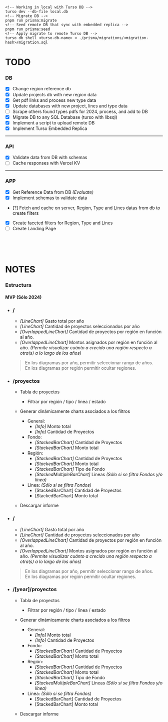 ```
<!-- Working in local with Turso DB -->
turso dev --db-file local.db
<!-- Migrate DB -->
pnpm run prisma:migrate
<!-- Seed remote DB that sync with embedded replica -->
pnpm run prisma:seed
<!-- Apply migrate to remote Turso DB -->
turso db shell <turso-db-name> < ./prisma/migrations/<migration-hash>/migration.sql
```

# TODO

### DB
- [x] Change region reference db
- [x] Update projects db with new region data
- [x] Get pdf links and process new type data
- [x] Update databases with new project, lines and type data
- [ ] Scrape others found types pdfs for 2024, process, and add to DB
- [x] Migrate DB to any SQL Database (turso with libsql)
- [x] Implement a script to upload remote DB
- [x] Implement Turso Embedded Replica 
---

### API
- [x] Validate data from DB with schemas
- [ ] Cache responses with Vercel KV
--- 

### APP
- [x] Get Reference Data from DB *(Evaluate)*
- [x] Implement schemas to validate data
- [?] Fetch and cache on server, Region, Type and Lines datas from db to create filters 
- [x] Create faceted filters for Region, Type and Lines
- [ ] Create Landing Page

<br>
<br>
<br>

# NOTES 

### Estructura

#### MVP (Sólo 2024)

- ### **/**
  - *[LineChart]* Gasto total por año
  - *[LineChart]* Cantidad de proyectos seleccionados por año
  - *[OverlappedLineChart]* Cantidad de proyectos por región en función al año.
  - *[OverlappedLineChart]* Montos asignados por región en función al año. *(Permite visualizar cuánto a crecido una región respecto a otra(s) a lo largo de los años)*

  > En los diagramas por año, permitir seleccionar rango de años. <br>
  > En los diagramas por región permitir ocultar regiones.

- ### **/proyectos**
  - Tabla de proyectos
    - Filtrar por región / tipo / línea / estado

  - Generar dinámicamente charts asociados a los filtros
    - General:
      - *[Info]* Monto total
      - *[Info]* Cantidad de Proyectos
    - Fondo:
      - *[StackedBarChart]* Cantidad de Proyectos
      - *[StackedBarChart]* Monto total
    - Región:
      - *[StackedBarChart]* Cantidad de Proyectos
      - *[StackedBarChart]* Monto total
      - *[StackedBarChart]* Tipo de Fondo
      - *[StackedMultipleBarChart]* Líneas *(Sólo si se filtra Fondos y/o línea)*
    - Línea: *(Sólo si se filtra Fondos)*
      - [StackedBarChart] Cantidad de Proyectos
      - [StackedBarChart] Monto total

  - Descargar informe

- ### **/**
  - *[LineChart]* Gasto total por año
  - *[LineChart]* Cantidad de proyectos seleccionados por año
  - *[OverlappedLineChart]* Cantidad de proyectos por región en función al año.
  - *[OverlappedLineChart]* Montos asignados por región en función al año. *(Permite visualizar cuánto a crecido una región respecto a otra(s) a lo largo de los años)*

  > En los diagramas por año, permitir seleccionar rango de años. <br>
  > En los diagramas por región permitir ocultar regiones.

- ### **/[year]/proyectos**
  - Tabla de proyectos
    - Filtrar por región / tipo / línea / estado

  - Generar dinámicamente charts asociados a los filtros
    - General:
      - *[Info]* Monto total
      - *[Info]* Cantidad de Proyectos
    - Fondo:
      - *[StackedBarChart]* Cantidad de Proyectos
      - *[StackedBarChart]* Monto total
    - Región:
      - *[StackedBarChart]* Cantidad de Proyectos
      - *[StackedBarChart]* Monto total
      - *[StackedBarChart]* Tipo de Fondo
      - *[StackedMultipleBarChart]* Líneas *(Sólo si se filtra Fondos y/o línea)*
    - Línea: *(Sólo si se filtra Fondos)*
      - [StackedBarChart] Cantidad de Proyectos
      - [StackedBarChart] Monto total

  - Descargar informe